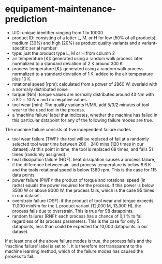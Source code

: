 # equipament-maintenance-prediction

- UID: unique identifier ranging from 1 to 10000
- product ID: consisting of a letter L, M, or H for low (50% of all products), medium (30%) and high (20%) as product quality variants and a variant-specific serial number
- type: just the product type L, M or H from column 2
- air temperature [K]: generated using a random walk process later normalized to a standard deviation of 2 K around 300 K
- process temperature [K]: generated using a random walk process normalized to a standard deviation of 1 K, added to the air temperature plus 10 K.
- rotational speed [rpm]: calculated from a power of 2860 W, overlaid with a normally distributed noise
- torque [Nm]: torque values are normally distributed around 40 Nm with a SD = 10 Nm and no negative values.
- tool wear [min]: The quality variants H/M/L add 5/3/2 minutes of tool wear to the used tool in the process.
- a 'machine failure' label that indicates, whether the machine has failed in this particular datapoint for any of the following failure modes are true.

The machine failure consists of five independent failure modes

- tool wear failure (TWF): the tool will be replaced of fail at a randomly selected tool wear time between 200 - 240 mins (120 times in our dataset). At this point in time, the tool is replaced 69 times, and fails 51 times (randomly assigned).
- heat dissipation failure (HDF): heat dissipation causes a process failure, if the difference between air- and process temperature is below 8.6 K and the tools rotational speed is below 1380 rpm. This is the case for 115 data points.
- power failure (PWF): the product of torque and rotational speed (in rad/s) equals the power required for the process. If this power is below 3500 W or above 9000 W, the process fails, which is the case 95 times in our dataset.
- overstrain failure (OSF): if the product of tool wear and torque exceeds 11,000 minNm for the L product variant (12,000 M, 13,000 H), the process fails due to overstrain. This is true for 98 datapoints.
- random failures (RNF): each process has a chance of 0,1 % to fail regardless of its process parameters. This is the case for only 5 datapoints, less than could be expected for 10,000 datapoints in our dataset.

If at least one of the above failure modes is true, the process fails and the 'machine failure' label is set to 1. It is therefore not transparent to the machine learning method, which of the failure modes has caused the process to fail.